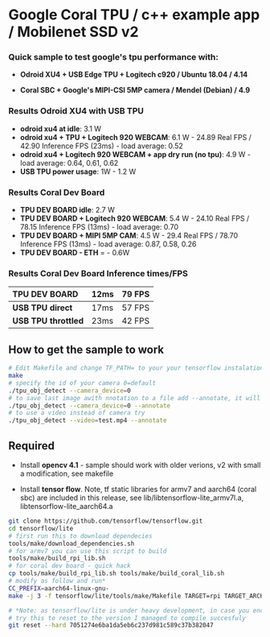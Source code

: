 # Google Coral TPU / c++ example app / Mobilenet SSD v2

### Quick sample to test google's tpu performance with:

* **Odroid XU4 + USB Edge TPU + Logitech c920 / Ubuntu 18.04 / 4.14**

* **Coral SBC + Google's MIPI-CSI 5MP camera / Mendel (Debian) / 4.9**

### Results Odroid XU4 with USB TPU

* **odroid xu4 at idle**: 3.1 W
* **odroid xu4 + TPU + Logitech 920 WEBCAM**: 6.1 W - 24.89 Real FPS / 42.90 Inference FPS (23ms) -  load average: 0.52
* **odroid xu4 + Logitech 920 WEBCAM + app dry run (no tpu)**: 4.9 W - load average: 0.64, 0.61, 0.62
* **USB TPU power usage**: 1W - 1.2 W 

### Results Coral Dev Board

* **TPU DEV BOARD idle**: 2.7 W
* **TPU DEV BOARD + Logitech 920 WEBCAM**: 5.4 W - 24.10 Real FPS / 78.15 Inference FPS (13ms) - load average: 0.70
* **TPU DEV BOARD + MIPI 5MP CAM**: 4.5 W - 29.4 Real FPS / 78.70 Inference FPS (13ms) - load average: 0.87, 0.58, 0.26
* **TPU DEV BOARD - ETH** = - 0.6W

### Results Coral Dev Board Inference times/FPS

| **TPU DEV BOARD** | 12ms | 79 FPS |
| :--- | --- | --- |
| **USB TPU direct** | 17ms | 57 FPS |
| **USB TPU throttled** | 23ms | 42 FPS |

## How to get the sample to work 

```sh
# Edit Makefile and change TF_PATH= to your your tensorflow instalation path
make
# specify the id of your camera 0=default
./tpu_obj_detect --camera_device=0 
# to save last image awith nnotation to a file add --annotate, it will save obj_detect_note.jpg in current path
./tpu_obj_detect --camera_device=0 --annotate
# to use a video instead of camera try
./tpu_obj_detect --video=test.mp4 --annotate
```

## Required

* Install **opencv 4.1** - sample should work with older verions, v2 with small a modification, see makefile

* Install **tensor flow**. Note, tf static libraries for armv7 and aarch64 (coral sbc) are included in this release, see lib/libtensorflow-lite_armv7l.a, libtensorflow-lite_aarch64.a

```sh
git clone https://github.com/tensorflow/tensorflow.git
cd tensorflow/lite
# first run this to download dependecies
tools/make/download_dependencies.sh
# for armv7 you can use this script to build
tools/make/build_rpi_lib.sh
# for coral dev board - quick hack
cp tools/make/build_rpi_lib.sh tools/make/build_coral_lib.sh
# modify as follow and run*
CC_PREFIX=aarch64-linux-gnu- 
make -j 3 -f tensorflow/lite/tools/make/Makefile TARGET=rpi TARGET_ARCH=cortex-a57

# *Note: as tensorflow/lite is under heavy development, in case you encounter to many errors while compiling it, 
# try this to reset to the version I managed to compile succesfuly 
git reset --hard 7051274e6ba1da5eb6c237d981c589c37b382047

```

